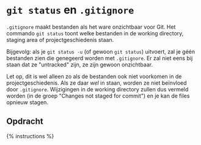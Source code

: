 # `git status` en `.gitignore`
`.gitignore` maakt bestanden als het ware onzichtbaar voor Git. Het commando `git status` toont welke bestanden in de working directory, staging area of projectgeschiedenis staan.

Bijgevolg: als je `git status -u` (of gewoon `git status`) uitvoert, zal je géén bestanden zien die genegeerd worden met `.gitignore`. Er zal niet eens bij staan dat ze "untracked" zijn, ze zijn gewoon onzichtbaar.

Let op, dit is wel alleen zo als de bestanden ook niet voorkomen in de projectgeschiedenis. Als ze daar *wel* in staan, worden ze niet beïnvloed door `.gitignore`. Wijzigingen in de working directory zullen dus vermeld worden (in de groep "Changes not staged for commit") en je kan de files opnieuw stagen.

## Opdracht
{% instructions %}
